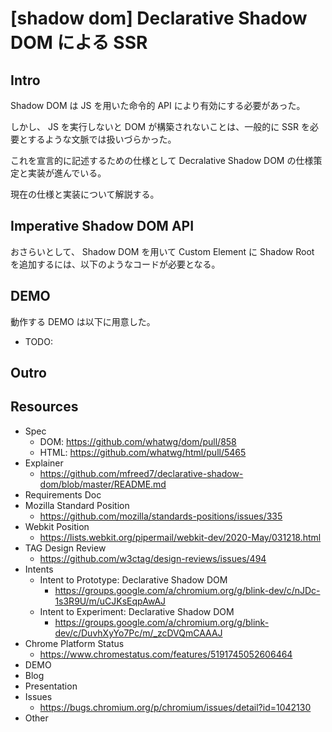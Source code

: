 # [shadow dom] Declarative Shadow DOM による SSR

## Intro

Shadow DOM は JS を用いた命令的 API により有効にする必要があった。

しかし、 JS を実行しないと DOM が構築されないことは、一般的に SSR を必要とするような文脈では扱いづらかった。

これを宣言的に記述するための仕様として Decralative Shadow DOM の仕様策定と実装が進んでいる。

現在の仕様と実装について解説する。


## Imperative Shadow DOM API

おさらいとして、 Shadow DOM を用いて Custom Element に Shadow Root を追加するには、以下のようなコードが必要となる。







## DEMO

動作する DEMO は以下に用意した。

- TODO:

## Outro



## Resources

- Spec
  - DOM: https://github.com/whatwg/dom/pull/858
  - HTML: https://github.com/whatwg/html/pull/5465
- Explainer
  - https://github.com/mfreed7/declarative-shadow-dom/blob/master/README.md
- Requirements Doc
- Mozilla Standard Position
  - https://github.com/mozilla/standards-positions/issues/335
- Webkit Position
  - https://lists.webkit.org/pipermail/webkit-dev/2020-May/031218.html
- TAG Design Review
  - https://github.com/w3ctag/design-reviews/issues/494
- Intents
  - Intent to Prototype: Declarative Shadow DOM
    - https://groups.google.com/a/chromium.org/g/blink-dev/c/nJDc-1s3R9U/m/uCJKsEqpAwAJ
  - Intent to Experiment: Declarative Shadow DOM
    - https://groups.google.com/a/chromium.org/g/blink-dev/c/DuvhXyYo7Pc/m/_zcDVQmCAAAJ
- Chrome Platform Status
  - https://www.chromestatus.com/features/5191745052606464
- DEMO
- Blog
- Presentation
- Issues
  - https://bugs.chromium.org/p/chromium/issues/detail?id=1042130
- Other
